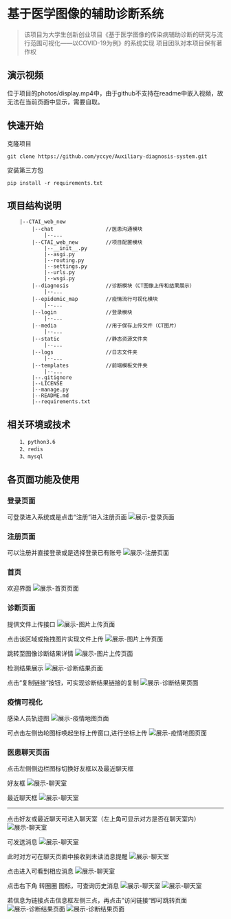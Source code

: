 # 基于医学图像的辅助诊断系统

>该项目为大学生创新创业项目《基于医学图像的传染病辅助诊断的研究与流行范围可视化——以COVID-19为例》的系统实现
项目团队对本项目保有著作权

## 演示视频
位于项目的photos/display.mp4中，由于github不支持在readme中嵌入视频，故无法在当前页面中显示，需要自取。

## 快速开始
克隆项目
```
git clone https://github.com/yccye/Auxiliary-diagnosis-system.git
```

安装第三方包
``` 
pip install -r requirements.txt
```

## 项目结构说明
```
    |--CTAI_web_new
        |--chat                 //医患沟通模块
            |--...
        |--CTAI_web_new         //项目配置模块
            |--__init__.py
            |--asgi.py
            |--routing.py
            |--settings.py
            |--urls.py
            |--wsgi.py
        |--diagnosis            //诊断模块（CT图像上传和结果展示）
            |--...
        |--epidemic_map         //疫情流行可视化模块
            |--...
        |--login                //登录模块
            |--...              
        |--media                //用于保存上传文件（CT图片）
            |--...              
        |--static               //静态资源文件夹
            |--...
        |--logs                 //日志文件夹
            |--...
        |--templates            //前端模板文件夹
            |--...
        |--.gitignore           
        |--LICENSE      
        |--manage.py            
        |--README.md
        |--requirements.txt 
```

## 相关环境或技术
```
    1、python3.6
    2、redis
    3、mysql
```

## 各页面功能及使用

### 登录页面

可登录进入系统或是点击“注册”进入注册页面
![展示-登录页面](./photos/login.png '登录页面')

### 注册页面

可以注册并直接登录或是选择登录已有账号
![展示-注册页面](./photos/signup.png '注册页面')

### 首页

欢迎界面
![展示-首页页面](./photos/index.png '首页')

### 诊断页面

提供文件上传接口
![展示-图片上传页面](./photos/pic_upload.png '图片上传')

点击该区域或拖拽图片实现文件上传
![展示-图片上传页面](./photos/pic_upload2.png '图片上传')

跳转至图像诊断结果详情
![展示-图片上传页面](./photos/photo_segment.png '图片上传')

检测结果展示
![展示-诊断结果页面](./photos/result.png '诊断结果')

点击“复制链接”按钮，可实现诊断结果链接的复制
![展示-诊断结果页面](./photos/link_copy.png '复制链接')

### 疫情可视化

感染人员轨迹图
![展示-疫情地图页面](./photos/map.png '疫情地图')

可点击左侧齿轮图标唤起坐标上传窗口,进行坐标上传
![展示-疫情地图页面](./photos/position_upload.png '坐标上传')


### 医患聊天页面

点击左侧侧边栏图标切换好友框以及最近聊天框

好友框
![展示-聊天室](./photos/chat_index2.png '聊天室')

最近聊天框
![展示-聊天室](./photos/chat_index3.png '聊天室')

---

点击好友或最近聊天可进入聊天室（左上角可显示对方是否在聊天室内）
![展示-聊天室](./photos/chat_room.png '聊天室')

可发送消息
![展示-聊天室](./photos/chat_room2.png '聊天室')

此时对方可在聊天页面中接收到未读消息提醒
![展示-聊天室](./photos/chat_room3.png '聊天室')

点击进入可看到相应消息
![展示-聊天室](./photos/chat_room4.png '聊天室')

点击右下角 转圈圈 图标，可查询历史消息
![展示-聊天室](./photos/chat_room5.png '聊天室')
![展示-聊天室](./photos/chat_room6.png '聊天室')

若信息为链接点击信息框左侧三点，再点击”访问链接“即可跳转页面
![展示-诊断结果页面](./photos/link_visit.png '复制链接')
![展示-诊断结果页面](./photos/link_visit2.png '复制链接')








